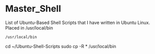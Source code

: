 # Master_Shell
List of Ubuntu-Based Shell Scripts that I have written in Ubuntu Linux. Placed in /usr/local/bin 

    /usr/local/bin


cd ~/Ubuntu-Shell-Scripts 
sudo cp -R * /usr/local/bin
